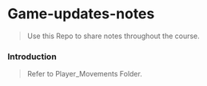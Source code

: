 # Game-updates-notes
> Use this Repo to share notes throughout the course.

### Introduction
> Refer to Player_Movements Folder.
